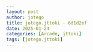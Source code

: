 ```yaml
---
layout: post
author: jotego
title: jotego.jttoki - 6d1d2ef
date: 2025-01-24
categories: [Arcade, jttoki]
tags: [jotego.jttoki]
---
```


